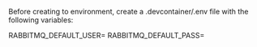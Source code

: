 Before creating to environment, create a .devcontainer/.env file with the following variables:

RABBITMQ_DEFAULT_USER=<some-string>
RABBITMQ_DEFAULT_PASS=<some-string>